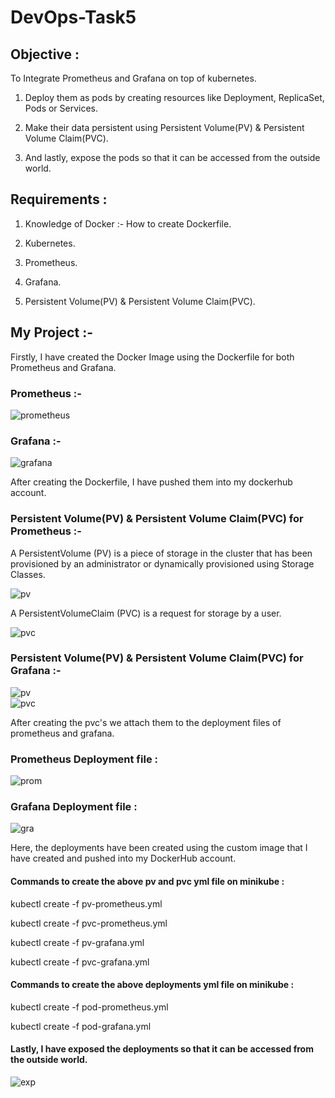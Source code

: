 <h1>DevOps-Task5</h1>
<h2>Objective :</h2>

To Integrate Prometheus and Grafana on top of kubernetes.

1.  Deploy them as pods by creating resources like Deployment, ReplicaSet, Pods or Services.

2.  Make their data persistent using Persistent Volume(PV) & Persistent Volume Claim(PVC). 

3.  And lastly, expose the pods so that it can be accessed from the outside world.

<h2>Requirements :</h2>

1. Knowledge of Docker :- How to create Dockerfile.

2. Kubernetes.

3. Prometheus.

4. Grafana.

5. Persistent Volume(PV) & Persistent Volume Claim(PVC).

<h2>My Project :- </h2>

Firstly, I have created the Docker Image using the Dockerfile for both Prometheus and Grafana.

<h3>Prometheus :-</h3>

![prometheus](https://github.com/gauravsjc02/DevOps-Task5/blob/master/task5/prometheus-Dockerfile.png)


<h3>Grafana :-</h3>

![grafana](https://github.com/gauravsjc02/DevOps-Task5/blob/master/task5/grafana-Dockerfile.png)


After creating the Dockerfile, I have pushed them into my dockerhub account.


<h3>Persistent Volume(PV) & Persistent Volume Claim(PVC) for Prometheus :-</h3>

A PersistentVolume (PV) is a piece of storage in the cluster that has been provisioned by an administrator or dynamically provisioned using Storage Classes.

![pv](https://github.com/gauravsjc02/DevOps-Task5/blob/master/task5/pv-prometheus.png)   
 
 A PersistentVolumeClaim (PVC) is a request for storage by a user.

![pvc](https://github.com/gauravsjc02/DevOps-Task5/blob/master/task5/pvc-prometheus.png)


<h3>Persistent Volume(PV) & Persistent Volume Claim(PVC) for Grafana :-</h3>

![pv](https://github.com/gauravsjc02/DevOps-Task5/blob/master/task5/pv-grafana.png)    
![pvc](https://github.com/gauravsjc02/DevOps-Task5/blob/master/task5/pvc-grafana.png)

After creating the pvc's we attach them to the deployment files of prometheus and grafana.

<h3>Prometheus Deployment file :</h3>

![prom](https://github.com/gauravsjc02/DevOps-Task5/blob/master/task5/pod-prometheus.png)

<h3>Grafana Deployment file :</h3>

![gra](https://github.com/gauravsjc02/DevOps-Task5/blob/master/task5/pod-grafana.png)

Here, the deployments have been created using the custom image that I have created and pushed into my DockerHub account.

<h4>Commands to create the above pv and pvc yml file on minikube :</h4>

kubectl create -f  pv-prometheus.yml

kubectl create -f  pvc-prometheus.yml

kubectl create -f  pv-grafana.yml

kubectl create -f  pvc-grafana.yml

<h4>Commands to create the above deployments yml file on minikube :</h4>

kubectl create -f  pod-prometheus.yml

kubectl create -f  pod-grafana.yml


<h4>Lastly, I have exposed the deployments so that it can be accessed from the outside world.</h4>

![exp](https://github.com/gauravsjc02/DevOps-Task5/blob/master/task5/exposing.png)












